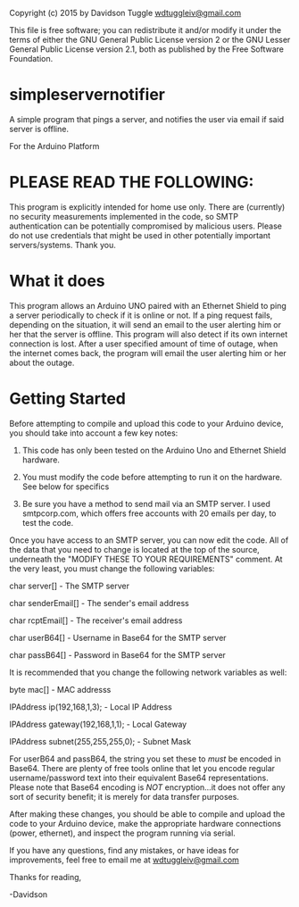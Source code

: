 Copyright (c) 2015 by Davidson Tuggle <wdtuggleiv@gmail.com>

This file is free software; you can redistribute it and/or modify it under the terms of either the GNU General Public License version 2 or the GNU Lesser General Public License version 2.1, both as published by the Free Software Foundation.


# simpleservernotifier
A simple program that pings a server, and notifies the user via email if said server is offline.

For the Arduino Platform


# PLEASE READ THE FOLLOWING:
This program is explicitly intended for home use only. There are (currently) no security measurements implemented in the code, so SMTP authentication can be potentially compromised by malicious users. Please do not use credentials that might be used in other potentially important servers/systems. Thank you.

# What it does
This program allows an Arduino UNO paired with an Ethernet Shield to ping a server periodically to check if it is online or not. If a ping request fails, depending on the situation, it will send an email to the user alerting him or her that the server is offline. This program will also detect if its own internet connection is lost. After a user specified amount of time of outage, when the internet comes back, the program will email the user alerting him or her about the outage. 



# Getting Started
Before attempting to compile and upload this code to your Arduino device, you should take into account a few key notes:

1. This code has only been tested on the Arduino Uno and Ethernet Shield hardware.

2. You must modify the code before attempting to run it on the hardware. See below for specifics

3. Be sure you have a method to send mail via an SMTP server. I used smtpcorp.com, which offers free accounts with 20 emails per day, to test the code.

Once you have access to an SMTP server, you can now edit the code. All of the data that you need to change is located at the top of the source, underneath the "MODIFY THESE TO YOUR REQUIREMENTS" comment. At the very least, you must change the following variables:

char server[] - The SMTP server

char senderEmail[] - The sender's email address

char rcptEmail[] - The receiver's email address

char userB64[] - Username in Base64 for the SMTP server

char passB64[] - Password in Base64 for the SMTP server

It is recommended that you change the following network variables as well:

byte mac[] - MAC addresss

IPAddress ip(192,168,1,3); - Local IP Address

IPAddress gateway(192,168,1,1); - Local Gateway

IPAddress subnet(255,255,255,0); - Subnet Mask

For userB64 and passB64, the string you set these to *must* be encoded in Base64. There are plenty of free tools online that let you encode regular username/password text into their equivalent Base64 representations. Please note that Base64 encoding is *NOT* encryption...it does not offer any sort of security benefit; it is merely for data transfer purposes.

After making these changes, you should be able to compile and upload the code to your Arduino device, make the appropriate hardware connections (power, ethernet), and inspect the program running via serial. 

If you have any questions, find any mistakes, or have ideas for improvements, feel free to email me at wdtuggleiv@gmail.com

Thanks for reading,

-Davidson
